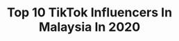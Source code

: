 ---
title: Top 10 TikTok Influencers In Malaysia In 2020
description: >-
  Find top TikTok influencers in Malaysia in 2020. Most popular hashtags: #duet #tiktok #india #happymothersday.
platform: TikTok
profiles:
  - username: "balochsana"
    fullname: >-
      SaNa
    location: "Malaysia"
    followers: 172089
    engagement: 2781
    commentsToLikes: 0.056387
    id: cka884amq9luz0i78orlv9i8z
    verified: false
    hashtags: "#duet"
  - username: "curlyboiiiivibes"
    fullname: >-
      DaAsian
    location: "Malaysia"
    followers: 459322
    engagement: 2301
    commentsToLikes: 0.035240
    id: ckal45uoc1b040i7841pnmep2
    verified: false
    hashtags: "#anime, #davinchi, #gamer, #zxycba"
  - username: "monirhosain91"
    fullname: >-
      Monir Hosain
    location: "Malaysia"
    followers: 16099
    engagement: 2196
    commentsToLikes: 0.171417
    id: ckae742fbf9320i787a7ptcha
    verified: false
    hashtags: "#shouldbeme, #react, #happymothersday, #monir"
  - username: "karanmodel6"
    fullname: >-
      GOLD BOY
    location: "Malaysia"
    followers: 54542
    engagement: 1733
    commentsToLikes: 0.082537
    id: ck83z97pjytmg0j78ckpklnhy
    verified: false
    hashtags: "#truestory, #goldbo, #gentleman, #tiktokmalaysia"
  - username: "dylankoo731"
    fullname: >-
      ᗪYᒪᗩᑎ
    location: "Malaysia"
    followers: 53165
    engagement: 1678
    commentsToLikes: 0.044216
    id: ck9m0xlwpc7a20j78zuqdcdcv
    verified: false
    hashtags: "#46k, #2020, #42k"
  - username: "yingtao._.xx"
    fullname: >-
      yingtao⛓
    location: "Malaysia"
    followers: 102427
    engagement: 1686
    commentsToLikes: 0.037593
    id: cka6pcsclj4un0i78lwd5nx0r
    verified: false
    hashtags: "#03, #slowmo"
  - username: "malarskj"
    fullname: >-
      Malarshiva
    location: "Malaysia"
    followers: 14881
    engagement: 1491
    commentsToLikes: 0.167634
    id: ck94e76aj6xkc0j78ini0vsbc
    verified: false
    hashtags: "#vietnma, #thank, #lockdown, #teh"
  - username: "user5701835458144"
    fullname: >-
      Sapana 😔💔💔💔
    location: "Malaysia"
    followers: 16448
    engagement: 2224
    commentsToLikes: 0.059203
    id: ck8rps7uun3f20j78c00wvwtu
    verified: false
    hashtags: "#tiktok, #lipsaremovin, #duet, #lipschallenge"
  - username: "rishaanryaan"
    fullname: >-
      Rishaan Ryan
    location: "Malaysia"
    followers: 214779
    engagement: 1646
    commentsToLikes: 0.054967
    id: ckad7ux0m60y80i78klok9bwb
    verified: false
    hashtags: "#tamilsong, #nurseheros, #respect, #lifequotes"
  - username: "mankaurdhillon"
    fullname: >-
      Man Kaur Dhillon
    location: "Malaysia"
    followers: 37646
    engagement: 1481
    commentsToLikes: 0.051148
    id: cka0q6bv8bh2f0i78ogjk8tgh
    verified: false
    hashtags: "#hindicomedy, #thaglife, #loveyou, #posti"
---